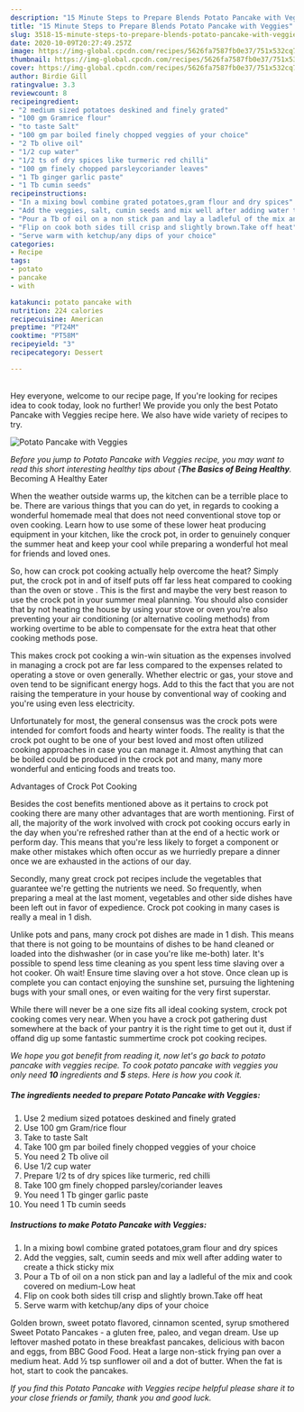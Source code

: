 ```yaml
---
description: "15 Minute Steps to Prepare Blends Potato Pancake with Veggies"
title: "15 Minute Steps to Prepare Blends Potato Pancake with Veggies"
slug: 3518-15-minute-steps-to-prepare-blends-potato-pancake-with-veggies
date: 2020-10-09T20:27:49.257Z
image: https://img-global.cpcdn.com/recipes/5626fa7587fb0e37/751x532cq70/potato-pancake-with-veggies-recipe-main-photo.jpg
thumbnail: https://img-global.cpcdn.com/recipes/5626fa7587fb0e37/751x532cq70/potato-pancake-with-veggies-recipe-main-photo.jpg
cover: https://img-global.cpcdn.com/recipes/5626fa7587fb0e37/751x532cq70/potato-pancake-with-veggies-recipe-main-photo.jpg
author: Birdie Gill
ratingvalue: 3.3
reviewcount: 8
recipeingredient:
- "2 medium sized potatoes deskined and finely grated"
- "100 gm Gramrice flour"
- "to taste Salt"
- "100 gm par boiled finely chopped veggies of your choice"
- "2 Tb olive oil"
- "1/2 cup water"
- "1/2 ts of dry spices like turmeric red chilli"
- "100 gm finely chopped parsleycoriander leaves"
- "1 Tb ginger garlic paste"
- "1 Tb cumin seeds"
recipeinstructions:
- "In a mixing bowl combine grated potatoes,gram flour and dry spices"
- "Add the veggies, salt, cumin seeds and mix well after adding water to create a thick sticky mix"
- "Pour a Tb of oil on a non stick pan and lay a ladleful of the mix and cook covered on medium-Low heat"
- "Flip on cook both sides till crisp and slightly brown.Take off heat"
- "Serve warm with ketchup/any dips of your choice"
categories:
- Recipe
tags:
- potato
- pancake
- with

katakunci: potato pancake with 
nutrition: 224 calories
recipecuisine: American
preptime: "PT24M"
cooktime: "PT58M"
recipeyield: "3"
recipecategory: Dessert

---
```

<br>
Hey everyone, welcome to our recipe page, If you're looking for recipes idea to cook today, look no further! We provide you only the best Potato Pancake with Veggies recipe here. We also have wide variety of recipes to try.
<br>


![Potato Pancake with Veggies](https://img-global.cpcdn.com/recipes/5626fa7587fb0e37/751x532cq70/potato-pancake-with-veggies-recipe-main-photo.jpg)

<i>Before you jump to Potato Pancake with Veggies recipe, you may want to read this short interesting healthy tips about {<strong>The Basics of Being Healthy</strong>.</i>
Becoming A Healthy Eater


When the weather outside warms up, the kitchen can be a terrible place to be. There are various things that you can do yet, in regards to cooking a wonderful homemade meal that does not need conventional stove top or oven cooking. Learn how to use some of these lower heat producing equipment in your kitchen, like the crock pot, in order to genuinely conquer the summer heat and keep your cool while preparing a wonderful hot meal for friends and loved ones.

So, how can crock pot cooking actually help overcome the heat? Simply put, the crock pot in and of itself puts off far less heat compared to cooking than the oven or stove . This is the first and maybe the very best reason to use the crock pot in your summer meal planning. You should also consider that by not heating the house by using your stove or oven you're also preventing your air conditioning (or alternative cooling methods) from working overtime to be able to compensate for the extra heat that other cooking methods pose.

This makes crock pot cooking a win-win situation as the expenses involved in managing a crock pot are far less compared to the expenses related to operating a stove or oven generally. Whether electric or gas, your stove and oven tend to be significant energy hogs. Add to this the fact that you are not raising the temperature in your house by conventional way of cooking and you're using even less electricity.

Unfortunately for most, the general consensus was the crock pots were intended for comfort foods and hearty winter foods.  The reality is that the crock pot ought to be one of your best loved and most often utilized cooking approaches in case you can manage it.  Almost anything that can be boiled could be produced in the crock pot and many, many more wonderful and enticing foods and treats too.

Advantages of Crock Pot Cooking

Besides the cost benefits mentioned above as it pertains to crock pot cooking there are many other advantages that are worth mentioning. First of all, the majority of the work involved with crock pot cooking occurs early in the day when you're refreshed rather than at the end of a hectic work or perform day. This means that you're less likely to forget a component or make other mistakes which often occur as we hurriedly prepare a dinner once we are exhausted in the actions of our day.

Secondly, many great crock pot recipes include the vegetables that guarantee we're getting the nutrients we need. So frequently, when preparing a meal at the last moment, vegetables and other side dishes have been left out in favor of expedience. Crock pot cooking in many cases is really a meal in 1 dish.

 Unlike pots and pans, many crock pot dishes are made in 1 dish. This means that there is not going to be mountains of dishes to be hand cleaned or loaded into the dishwasher (or in case you're like me-both) later. It's possible to spend less time cleaning as you spent less time slaving over a hot cooker. Oh wait! Ensure time slaving over a hot stove. Once clean up is complete you can contact enjoying the sunshine set, pursuing the lightening bugs with your small ones, or even waiting for the very first superstar.

While there will never be a one size fits all ideal cooking system, crock pot cooking comes very near. When you have a crock pot gathering dust somewhere at the back of your pantry it is the right time to get out it, dust if offand dig up some fantastic summertime crock pot cooking recipes.


<i>We hope you got benefit from reading it, now let's go back to potato pancake with veggies recipe. To cook potato pancake with veggies you only need <strong>10</strong> ingredients and <strong>5</strong> steps. Here is how you cook it.
</i>

##### The ingredients needed to prepare Potato Pancake with Veggies:

1. Use 2 medium sized potatoes deskined and finely grated
1. Use 100 gm Gram/rice flour
1. Take to taste Salt
1. Take 100 gm par boiled finely chopped veggies of your choice
1. You need 2 Tb olive oil
1. Use 1/2 cup water
1. Prepare 1/2 ts of dry spices like turmeric, red chilli
1. Take 100 gm finely chopped parsley/coriander leaves
1. You need 1 Tb ginger garlic paste
1. You need 1 Tb cumin seeds


##### Instructions to make Potato Pancake with Veggies:

1. In a mixing bowl combine grated potatoes,gram flour and dry spices
1. Add the veggies, salt, cumin seeds and mix well after adding water to create a thick sticky mix
1. Pour a Tb of oil on a non stick pan and lay a ladleful of the mix and cook covered on medium-Low heat
1. Flip on cook both sides till crisp and slightly brown.Take off heat
1. Serve warm with ketchup/any dips of your choice


Golden brown, sweet potato flavored, cinnamon scented, syrup smothered Sweet Potato Pancakes - a gluten free, paleo, and vegan dream. Use up leftover mashed potato in these breakfast pancakes, delicious with bacon and eggs, from BBC Good Food. Heat a large non-stick frying pan over a medium heat. Add ½ tsp sunflower oil and a dot of butter. When the fat is hot, start to cook the pancakes. 

<i>If you find this Potato Pancake with Veggies recipe helpful please share it to your close friends or family, thank you and good luck.</i>

